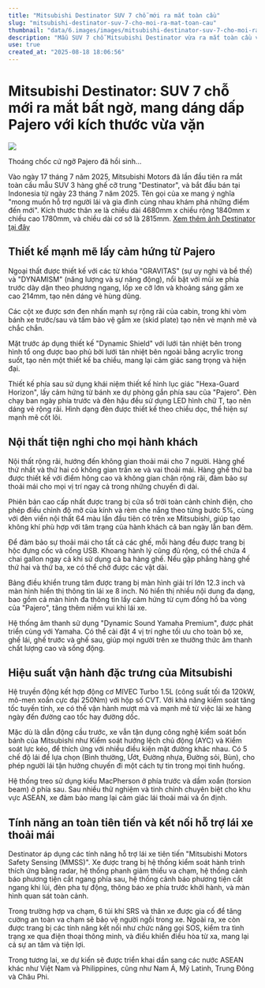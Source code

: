 ```yaml
---
title: "Mitsubishi Destinator SUV 7 chỗ mới ra mắt toàn cầu"
slug: "mitsubishi-destinator-suv-7-cho-moi-ra-mat-toan-cau"
thumbnail: "data/6.images/images/mitsubishi-destinator-suv-7-cho-moi-ra-mat-toan-cau.webp"
description: "Mẫu SUV 7 chỗ Mitsubishi Destinator vừa ra mắt toàn cầu với thiết kế lấy cảm hứng từ Pajero, nội thất rộng rãi, hiệu suất mạnh mẽ và nhiều tính năng an toàn tiên tiến."
use: true
created_at: "2025-08-18 18:06:56"
---
```


# Mitsubishi Destinator: SUV 7 chỗ mới ra mắt bất ngờ, mang dáng dấp Pajero với kích thước vừa vặn

![](/images/20250818-00041405-driverweb-000-1-view.webp)

Thoáng chốc cứ ngỡ Pajero đã hồi sinh...

Vào ngày 17 tháng 7 năm 2025, Mitsubishi Motors đã lần đầu tiên ra mắt toàn cầu mẫu SUV 3 hàng ghế cỡ trung "Destinator", và bắt đầu bán tại Indonesia từ ngày 23 tháng 7 năm 2025. Tên gọi của xe mang ý nghĩa "mong muốn hỗ trợ người lái và gia đình cùng nhau khám phá những điểm đến mới". Kích thước thân xe là chiều dài 4680mm x chiều rộng 1840mm x chiều cao 1780mm, và chiều dài cơ sở là 2815mm.
[Xem thêm ảnh Destinator tại đây](https://driver-web.jp/articles/gallery/41405/1?utm_source=YahooNews&utm_medium=referral&utm_campaign=yahoonews)

## Thiết kế mạnh mẽ lấy cảm hứng từ Pajero

Ngoại thất được thiết kế với các từ khóa "GRAVITAS" (sự uy nghi và bề thế) và "DYNAMISM" (năng lượng và sự năng động), nổi bật với mũi xe phía trước dày dặn theo phương ngang, lốp xe cỡ lớn và khoảng sáng gầm xe cao 214mm, tạo nên dáng vẻ hùng dũng.

Các cột xe được sơn đen nhấn mạnh sự rộng rãi của cabin, trong khi vòm bánh xe trước/sau và tấm bảo vệ gầm xe (skid plate) tạo nên vẻ mạnh mẽ và chắc chắn.

Mặt trước áp dụng thiết kế "Dynamic Shield" với lưới tản nhiệt bên trong hình tổ ong được bao phủ bởi lưới tản nhiệt bên ngoài bằng acrylic trong suốt, tạo nên một thiết kế ba chiều, mang lại cảm giác sang trọng và hiện đại.

Thiết kế phía sau sử dụng khái niệm thiết kế hình lục giác "Hexa-Guard Horizon", lấy cảm hứng từ bánh xe dự phòng gắn phía sau của "Pajero". Đèn chạy ban ngày phía trước và đèn hậu đều sử dụng LED hình chữ T, tạo nên dáng vẻ rộng rãi. Hình dạng đèn được thiết kế theo chiều dọc, thể hiện sự mạnh mẽ cốt lõi.

## Nội thất tiện nghi cho mọi hành khách

Nội thất rộng rãi, hướng đến không gian thoải mái cho 7 người. Hàng ghế thứ nhất và thứ hai có không gian trần xe và vai thoải mái. Hàng ghế thứ ba được thiết kế với điểm hông cao và không gian chân rộng rãi, đảm bảo sự thoải mái cho mọi vị trí ngay cả trong những chuyến đi dài.

Phiên bản cao cấp nhất được trang bị cửa sổ trời toàn cảnh chỉnh điện, cho phép điều chỉnh độ mở của kính và rèm che nắng theo từng bước 5%, cùng với đèn viền nội thất 64 màu lần đầu tiên có trên xe Mitsubishi, giúp tạo không khí phù hợp với tâm trạng của hành khách cả ban ngày lẫn ban đêm.

Để đảm bảo sự thoải mái cho tất cả các ghế, mỗi hàng đều được trang bị hộc đựng cốc và cổng USB. Khoang hành lý cũng đủ rộng, có thể chứa 4 chai gallon ngay cả khi sử dụng cả ba hàng ghế. Nếu gập phẳng hàng ghế thứ hai và thứ ba, xe có thể chở được các vật dài.

Bảng điều khiển trung tâm được trang bị màn hình giải trí lớn 12.3 inch và màn hình hiển thị thông tin lái xe 8 inch. Nó hiển thị nhiều nội dung đa dạng, bao gồm cả màn hình đa thông tin lấy cảm hứng từ cụm đồng hồ ba vòng của "Pajero", tăng thêm niềm vui khi lái xe.

Hệ thống âm thanh sử dụng "Dynamic Sound Yamaha Premium", được phát triển cùng với Yamaha. Có thể cài đặt 4 vị trí nghe tối ưu cho toàn bộ xe, ghế lái, ghế trước và ghế sau, giúp mọi người trên xe thưởng thức âm thanh chất lượng cao và sống động.

## Hiệu suất vận hành đặc trưng của Mitsubishi

Hệ truyền động kết hợp động cơ MIVEC Turbo 1.5L (công suất tối đa 120kW, mô-men xoắn cực đại 250Nm) với hộp số CVT. Với khả năng kiểm soát tăng tốc tuyến tính, xe có thể vận hành mượt mà và mạnh mẽ từ việc lái xe hàng ngày đến đường cao tốc hay đường dốc.

Mặc dù là dẫn động cầu trước, xe vẫn tận dụng công nghệ kiểm soát bốn bánh của Mitsubishi như Kiểm soát hướng lệch chủ động (AYC) và Kiểm soát lực kéo, để thích ứng với nhiều điều kiện mặt đường khác nhau. Có 5 chế độ lái để lựa chọn (Bình thường, Ướt, Đường nhựa, Đường sỏi, Bùn), cho phép người lái tận hưởng chuyến đi một cách tự tin trong mọi tình huống.

Hệ thống treo sử dụng kiểu MacPherson ở phía trước và dầm xoắn (torsion beam) ở phía sau. Sau nhiều thử nghiệm và tinh chỉnh chuyên biệt cho khu vực ASEAN, xe đảm bảo mang lại cảm giác lái thoải mái và ổn định.

## Tính năng an toàn tiên tiến và kết nối hỗ trợ lái xe thoải mái

Destinator áp dụng các tính năng hỗ trợ lái xe tiên tiến "Mitsubishi Motors Safety Sensing (MMSS)". Xe được trang bị hệ thống kiểm soát hành trình thích ứng bằng radar, hệ thống phanh giảm thiểu va chạm, hệ thống cảnh báo phương tiện cắt ngang phía sau, hệ thống cảnh báo phương tiện cắt ngang khi lùi, đèn pha tự động, thông báo xe phía trước khởi hành, và màn hình quan sát toàn cảnh.

Trong trường hợp va chạm, 6 túi khí SRS và thân xe được gia cố để tăng cường an toàn va chạm sẽ bảo vệ người ngồi trong xe. Ngoài ra, xe còn được trang bị các tính năng kết nối như chức năng gọi SOS, kiểm tra tình trạng xe qua điện thoại thông minh, và điều khiển điều hòa từ xa, mang lại cả sự an tâm và tiện lợi.

Trong tương lai, xe dự kiến sẽ được triển khai dần sang các nước ASEAN khác như Việt Nam và Philippines, cũng như Nam Á, Mỹ Latinh, Trung Đông và Châu Phi.
